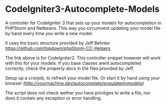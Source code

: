 # CodeIgniter3-Autocomplete-Models
A controller for CodeIgniter 3 that sets up your models for autocompletion in PHPStorm and Netbeans.
This way you circumvent updating your model file by hand every time you write a new model.

It uses the basic structure provided by Jeff Behnke
https://github.com/topdown/phpStorm-CC-Helpers

The link above is for CodeIgniter2. This controller snippet however will work with this for your models. If you base classes arent autocompleted correctly, check the property docs in the files provided by Jeff.

Setup up a cronjob, to refresh your model file. Or start it by hand using your browser (http://yourmachine.dev/autocomplete/populatemymodels)

The script does not check wether you have priviliges to write a file, nor does it contain any exception or error handling.
